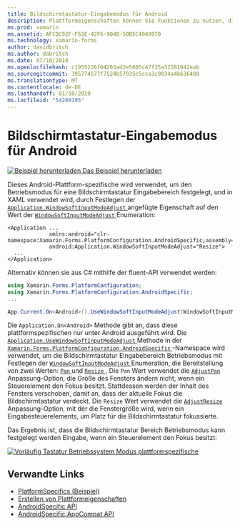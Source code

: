 ```yaml
---
title: Bildschirmtastatur-Eingabemodus für Android
description: Plattformeigenschaften können Sie Funktionen zu nutzen, die nur auf einer bestimmten Plattform verfügbar ist ohne die Implementierung der benutzerdefinierten Renderern und Effekte. In diesem Artikel wird erläutert, wie die Android-Plattform-spezifische genutzt, die den Betriebsmodus für eine Bildschirmtastatur Eingabebereich festlegt.
ms.prod: xamarin
ms.assetid: AFCDC92F-F61E-42F6-904B-50B5C4949970
ms.technology: xamarin-forms
author: davidbritch
ms.author: dabritch
ms.date: 07/10/2018
ms.openlocfilehash: c1955226f04203ad2e5805c47f35a32281942eab
ms.sourcegitcommit: 395774577f7524b57035c5cca3c9034a4b636489
ms.translationtype: MT
ms.contentlocale: de-DE
ms.lasthandoff: 01/10/2019
ms.locfileid: "54209195"
---
```

# <a name="soft-keyboard-input-mode-on-android"></a>Bildschirmtastatur-Eingabemodus für Android

[![Beispiel herunterladen](~/media/shared/download.png) Das Beispiel herunterladen](https://developer.xamarin.com/samples/xamarin-forms/userinterface/platformspecifics/)

Dieses Android-Plattform-spezifische wird verwendet, um den Betriebsmodus für eine Bildschirmtastatur Eingabebereich festgelegt, und in XAML verwendet wird, durch Festlegen der [ `Application.WindowSoftInputModeAdjust` ](xref:Xamarin.Forms.PlatformConfiguration.AndroidSpecific.Application.WindowSoftInputModeAdjustProperty) angefügte Eigenschaft auf den Wert der [ `WindowSoftInputModeAdjust` ](xref:Xamarin.Forms.PlatformConfiguration.AndroidSpecific.WindowSoftInputModeAdjust)Enumeration:

```xaml
<Application ...
             xmlns:android="clr-namespace:Xamarin.Forms.PlatformConfiguration.AndroidSpecific;assembly=Xamarin.Forms.Core"
             android:Application.WindowSoftInputModeAdjust="Resize">
  ...
</Application>
```

Alternativ können sie aus C# mithilfe der fluent-API verwendet werden:

```csharp
using Xamarin.Forms.PlatformConfiguration;
using Xamarin.Forms.PlatformConfiguration.AndroidSpecific;
...

App.Current.On<Android>().UseWindowSoftInputModeAdjust(WindowSoftInputModeAdjust.Resize);
```

Die `Application.On<Android>` Methode gibt an, dass diese plattformspezifischen nur unter Android ausgeführt wird. Die [ `Application.UseWindowSoftInputModeAdjust` ](xref:Xamarin.Forms.PlatformConfiguration.AndroidSpecific.Application.UseWindowSoftInputModeAdjust(Xamarin.Forms.IPlatformElementConfiguration{Xamarin.Forms.PlatformConfiguration.Android,Xamarin.Forms.Application},Xamarin.Forms.PlatformConfiguration.AndroidSpecific.WindowSoftInputModeAdjust)) Methode in der [ `Xamarin.Forms.PlatformConfiguration.AndroidSpecific` ](xref:Xamarin.Forms.PlatformConfiguration.AndroidSpecific) -Namespace wird verwendet, um die Bildschirmtastatur Eingabebereich Betriebsmodus mit Festlegen der [ `WindowSoftInputModeAdjust` ](xref:Xamarin.Forms.PlatformConfiguration.AndroidSpecific.WindowSoftInputModeAdjust) Enumeration, die Bereitstellung von zwei Werten: [ `Pan` ](xref:Xamarin.Forms.PlatformConfiguration.AndroidSpecific.WindowSoftInputModeAdjust.Pan) und [ `Resize` ](xref:Xamarin.Forms.PlatformConfiguration.AndroidSpecific.WindowSoftInputModeAdjust.Resize). Die `Pan` Wert verwendet die [ `AdjustPan` ](https://developer.xamarin.com/api/field/Android.Views.SoftInput.AdjustPan/) Anpassung-Option, die Größe des Fensters ändern nicht, wenn ein Steuerelement den Fokus besitzt. Stattdessen werden der Inhalt des Fensters verschoben, damit an, dass der aktuelle Fokus die Bildschirmtastatur verdeckt. Die `Resize` Wert verwendet die [ `AdjustResize` ](https://developer.xamarin.com/api/field/Android.Views.SoftInput.AdjustResize/) Anpassung-Option, mit der die Fenstergröße wird, wenn ein Eingabesteuerelements, um Platz für die Bildschirmtastatur fokussierte.

Das Ergebnis ist, dass die Bildschirmtastatur Bereich Betriebsmodus kann festgelegt werden Eingabe, wenn ein Steuerelement den Fokus besitzt:

[![](soft-keyboard-input-mode-images/pan-resize.png "Vorläufig Tastatur Betriebssystem Modus plattformspezifische")](soft-keyboard-input-mode-images/pan-resize-large.png#lightbox "Betrieb-Modus plattformspezifische Bildschirmtastatur")

## <a name="related-links"></a>Verwandte Links

- [PlatformSpecifics (Beispiel)](https://developer.xamarin.com/samples/xamarin-forms/userinterface/platformspecifics/)
- [Erstellen von Plattformeigenschaften](~/xamarin-forms/platform/platform-specifics/index.md#creating-platform-specifics)
- [AndroidSpecific API](xref:Xamarin.Forms.PlatformConfiguration.AndroidSpecific)
- [AndroidSpecific.AppCompat API](xref:Xamarin.Forms.PlatformConfiguration.AndroidSpecific.AppCompat)
